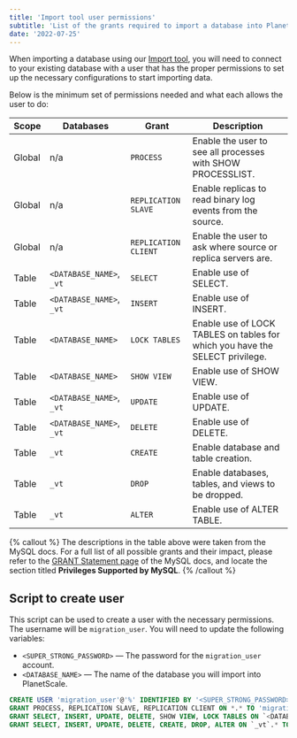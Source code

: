 ```yaml
---
title: 'Import tool user permissions'
subtitle: 'List of the grants required to import a database into PlanetScale using the Import tool'
date: '2022-07-25'
---
```


When importing a database using our [Import tool](/docs/imports/database-imports), you will need to connect to your existing database with a user that has the proper permissions to set up the necessary configurations to start importing data.

Below is the minimum set of permissions needed and what each allows the user to do:

| Scope  | Databases                | Grant                | Description                                                                  |
| ------ | ------------------------ | -------------------- | ---------------------------------------------------------------------------- |
| Global | n/a                      | `PROCESS`            | Enable the user to see all processes with SHOW PROCESSLIST.                  |
| Global | n/a                      | `REPLICATION SLAVE`  | Enable replicas to read binary log events from the source.                   |
| Global | n/a                      | `REPLICATION CLIENT` | Enable the user to ask where source or replica servers are.                  |
| Table  | `<DATABASE_NAME>`, `_vt` | `SELECT`             | Enable use of SELECT.                                                        |
| Table  | `<DATABASE_NAME>`, `_vt` | `INSERT`             | Enable use of INSERT.                                                        |
| Table  | `<DATABASE_NAME>`        | `LOCK TABLES`        | Enable use of LOCK TABLES on tables for which you have the SELECT privilege. |
| Table  | `<DATABASE_NAME>`        | `SHOW VIEW`          | Enable use of SHOW VIEW.                                                     |
| Table  | `<DATABASE_NAME>`, `_vt` | `UPDATE`             | Enable use of UPDATE.                                                        |
| Table  | `<DATABASE_NAME>`, `_vt` | `DELETE`             | Enable use of DELETE.                                                        |
| Table  | `_vt`                    | `CREATE`             | Enable database and table creation.                                          |
| Table  | `_vt`                    | `DROP`               | Enable databases, tables, and views to be dropped.                           |
| Table  | `_vt`                    | `ALTER`              | Enable use of ALTER TABLE.                                                   |

{% callout %}
The descriptions in the table above were taken from the MySQL docs. For a full list of all possible grants and their
impact, please refer to the [GRANT Statement page](https://dev.mysql.com/doc/refman/8.0/en/grant.html) of the MySQL
docs, and locate the section titled **Privileges Supported by MySQL**.
{% /callout %}

## Script to create user

This script can be used to create a user with the necessary permissions. The username will be `migration_user`. You will need to update the following variables:

- `<SUPER_STRONG_PASSWORD>` &mdash; The password for the `migration_user` account.
- `<DATABASE_NAME>` &mdash; The name of the database you will import into PlanetScale.

```sql
CREATE USER 'migration_user'@'%' IDENTIFIED BY '<SUPER_STRONG_PASSWORD>';
GRANT PROCESS, REPLICATION SLAVE, REPLICATION CLIENT ON *.* TO 'migration_user'@'%';
GRANT SELECT, INSERT, UPDATE, DELETE, SHOW VIEW, LOCK TABLES ON `<DATABASE_NAME>`.* TO 'migration_user'@'%';
GRANT SELECT, INSERT, UPDATE, DELETE, CREATE, DROP, ALTER ON `_vt`.* TO 'migration_user'@'%';
```

